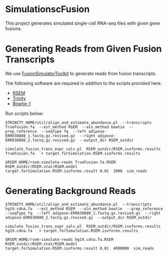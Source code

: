 # SimulationscFusion

This project generates simulated single-cell RNA-seq files with given gene fusions.

# Generating Reads from Given Fusion Transcripts

We use [FusionSimulatorToolkit](https://github.com/FusionSimulatorToolkit/FusionSimulatorToolkit/wiki) to generate reads from fusion transcripts.

The following software are required in addition to the scripts provided here:

* [RSEM](http://deweylab.github.io/RSEM/)
* [Trinity](https://github.com/trinityrnaseq/trinityrnaseq/wiki)
* [Bowtie-1](http://bowtie-bio.sourceforge.net/index.shtml)

Run scripts below:

`$TRINITY_HOME/util/align_and_estimate_abundance.pl 
                    --transcripts TrueFusion.fa 
                    --est_method RSEM 
                    --aln_method bowtie 
                    --prep_reference 
                    --seqType fq 
                    --left adipose-ERR030880_1.fastq.gz.revised.gz 
                    --right adipose-ERR030880_2.fastq.gz.revised.gz 
                    --output_dir RSEM_outdir`

`simulate_fusion_trans_expr_vals.pl 
           RSEM_outdir/RSEM.isoforms.results 
           TrueFusion.fa  
        > target.forSimulation.RSEM.isoforms.results`

`$RSEM_HOME/rsem-simulate-reads TrueFusion.fa.RSEM
                              RSEM_outdir/RSEM.stat/RSEM.model
                              target.forSimulation.RSEM.isoforms.result
                              0.01  2000  sim_reads`


# Generating Background Reads

`$TRINITY_HOME/util/align_and_estimate_abundance.pl 
                    --transcripts hg19.cdna.fa 
                    --est_method RSEM 
                    --aln_method bowtie 
                    --prep_reference 
                    --seqType fq 
                    --left adipose-ERR030880_1.fastq.gz.revised.gz 
                    --right adipose-ERR030880_2.fastq.gz.revised.gz 
                    --output_dir RSEM_outdir`

`simulate_fusion_trans_expr_vals.pl 
           RSEM_outdir/RSEM.isoforms.results 
           hg19.cdna.fa  
        > target.forSimulation.RSEM.isoforms.results`

`$RSEM_HOME/rsem-simulate-reads hg19.cdna.fa.RSEM
                              RSEM_outdir/RSEM.stat/RSEM.model
                              target.forSimulation.RSEM.isoforms.result
                              0.01  4000000  sim_reads`



